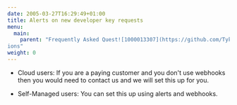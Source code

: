 ```yaml
---
date: 2005-03-27T16:29:49+01:00
title: Alerts on new developer key requests
menu:
  main:
    parent: "Frequently Asked Quest![1000013307](https://github.com/TykTechnologies/tyk-docs/assets/164594461/ce216494-0579-40ab-9528-21655122c5b7)
ions"
weight: 0 
---
```


* Cloud users: If you are a paying customer and you don't use webhooks then you would need to contact us and we will set this up for you.

* Self-Managed users: You can set this up using alerts and webhooks.
